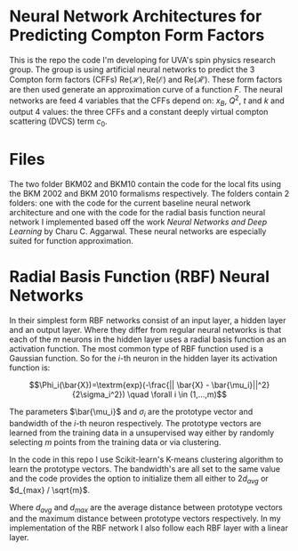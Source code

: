 
# Neural Network Architectures for Predicting Compton Form Factors

This is the repo the code I'm developing for UVA's spin physics research group. The group is using artificial neural networks to predict the 3 Compton form factors (CFFs) $\textrm{Re}(\mathcal{H}), \textrm{Re}(\mathcal{E})$ and $\textrm{Re}(\mathcal{\tilde{H}})$. These form factors are then used generate an approximation curve of a function $F$. The neural networks are feed 4 variables that the CFFs depend on: $x_B$, $Q^2$, $t$ and $k$ and output 4 values: the three CFFs and a constant deeply virtual compton scattering (DVCS) term $c_0$.


# Files

The two folder BKM02 and BKM10 contain the code for the local fits using the BKM 2002 and BKM 2010 formalisms respectively.  The folders contain 2 folders: one with the code for the current baseline neural network architecture and one with the code for the radial basis function neural network I implemented based off the work *Neural  Networks and  Deep Learning* by Charu C. Aggarwal. These neural networks are especially suited for function approximation.


# Radial Basis Function (RBF) Neural Networks

In their simplest form RBF networks consist of an input layer, a hidden layer and an output layer. Where they differ from regular neural networks is that each of the $m$ neurons in the hidden layer uses a radial basis function as an activation function. The most common type of RBF function used is a Gaussian function. 
So for the $i$-th neuron in the hidden layer its activation function is:

$$\Phi_i(\bar{X})=\textrm{exp}(-\frac{|| \bar{X} - \bar{\mu_i}||^2}{2\sigma_i^2}) \quad \forall i \in (1,...,m)$$

The parameters 
$\bar{\mu_i}$ and $\sigma_i$ are the prototype vector and bandwidth of the $i$-th neuron respectively. 
The prototype vectors are learned from the training data in a unsupervised way either by randomly selecting 
$m$ points from the training data or via clustering. 

In the code in this repo I use Scikit-learn's K-means clustering algorithm to learn the prototype vectors. The bandwidth's are all set to the same value and the code provides the option to initialize them all either to 
$2d_{avg}$ or $d_{max} / \sqrt{m}$. 

Where $d_{avg}$ and $d_{max}$ are the average distance between prototype vectors and the maximum distance between prototype vectors respectively. In my implementation of the RBF network I also follow each RBF layer with a linear layer.
